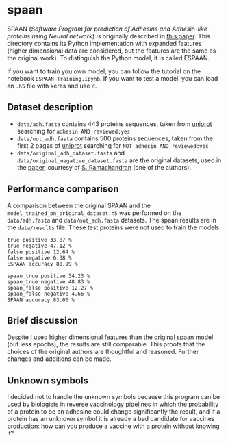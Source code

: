 # spaan 

SPAAN (*Software Program for prediction of Adhesins and Adhesin-like proteins using Neural network*) is originally described in 
[this paper](https://pubmed.ncbi.nlm.nih.gov/15374866/). This directory contains its Python implementation with expanded features (higher dimensional data are considered, but the features are the same as the original work). To distinguish the Python model, it is called ESPAAN.

If you want to train you own model, you can follow the tutorial on the notebook `ESPAAN Training.ipynb`. 
If you want to test a model, you can load an `.h5` file with keras and use it.

## Dataset description

- `data/adh.fasta` contains 443 proteins sequences, taken from [uniprot](https://www.uniprot.org/) searching for `adhesin AND reviewed:yes`
- `data/not_adh.fasta` contains 500 proteins sequences, taken from the first 2 pages of [uniprot](https://www.uniprot.org/) searching for `NOT adhesin AND reviewed:yes`
- `data/original_adh_dataset.fasta` and `data/original_negative_dataset.fasta` are the original datasets, used in the [paper](https://pubmed.ncbi.nlm.nih.gov/15374866/), courtesy of [S. Ramachandran](https://sites.google.com/view/ramuigib/home) (one of the authors).

## Performance comparison

A comparison between the original SPAAN and the `model_trained_on_original_dataset.h5` was performed on the `data/adh.fasta` and `data/not_adh.fasta` datasets. The spaan results are in the `data/results` file. These test proteins were not used to train the models. 

```
true positive 33.87 %
true negative 47.12 %
false positive 12.64 %
false negative 6.38 %
ESPAAN accuracy 80.99 %

spaan_true positive 34.23 %
spaan_true negative 48.83 %
spaan_false positive 12.27 %
spaan_false negative 4.66 %
SPAAN accuracy 83.06 %
```

## Brief discussion

Despite I used higher dimensional features than the original spaan model (but less epochs), the results are still comparable. This proofs that the choices of the original authors are thoughtful and reasoned. Further changes and additions can be made.

## Unknown symbols

I decided not to handle the unknown symbols because this program can be used by biologists in reverse vaccinology pipelines in which the probability of a protein to be an adhesine could change significantly the result, and if a protein has an unknown symbol it is already a bad candidate for vaccines production: how can you produce a vaccine with a protein without knowing it?
